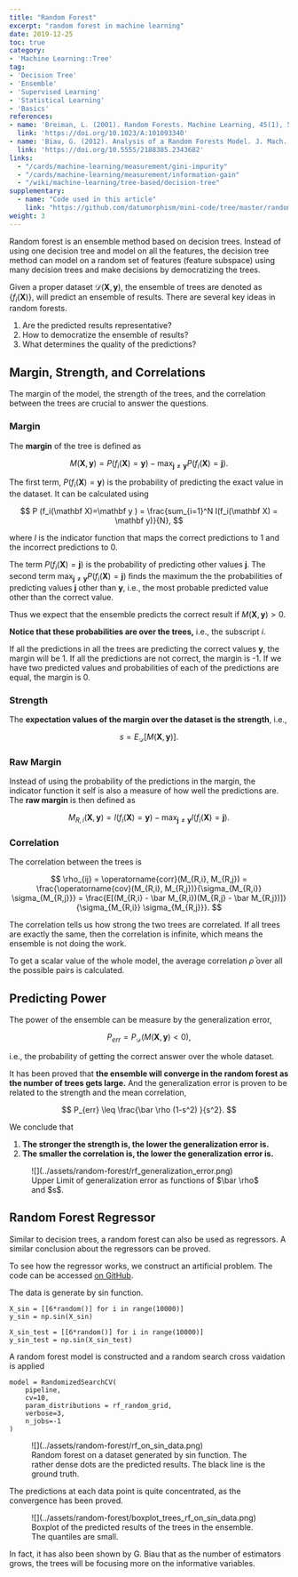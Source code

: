 ```yaml
---
title: "Random Forest"
excerpt: "random forest in machine learning"
date: 2019-12-25
toc: true
category:
- 'Machine Learning::Tree'
tag:
- 'Decision Tree'
- 'Ensemble'
- 'Supervised Learning'
- 'Statistical Learning'
- 'Basics'
references:
- name: 'Breiman, L. (2001). Random Forests. Machine Learning, 45(1), 5–32.'
  link: 'https://doi.org/10.1023/A:101093340'
- name: 'Biau, G. (2012). Analysis of a Random Forests Model. J. Mach. Learn. Res., 13, 1063–1095.'
  link: 'https://doi.org/10.5555/2188385.2343682'
links:
  - "/cards/machine-learning/measurement/gini-impurity"
  - "/cards/machine-learning/measurement/information-gain"
  - "/wiki/machine-learning/tree-based/decision-tree"
supplementary:
  - name: "Code used in this article"
    link: "https://github.com/datumorphism/mini-code/tree/master/random_forest"
weight: 3
---
```


Random forest is an ensemble method based on decision trees. Instead of using one decision tree and model on all the features, the decision tree method can model on a random set of features (feature subspace) using many decision trees and make decisions by democratizing the trees.

Given a proper dataset $\mathscr D(\mathbf X, \mathbf y)$, the ensemble of trees are denoted as $\{f_i(\mathbf X)\}$, will predict an ensemble of results. There are several key ideas in random forests.

1. Are the predicted results representative?
2. How to democratize the ensemble of results?
3. What determines the quality of the predictions?


## Margin, Strength, and Correlations

The margin of the model, the strength of the trees, and the correlation between the trees are crucial to answer the questions.

### Margin

The **margin** of the tree is defined as

$$
M(\mathbf X, \mathbf y) = P (f_i(\mathbf X)=\mathbf y ) - \operatorname{max}_{\mathbf j\neq \mathbf y} P ( f_i(\mathbf X) = \mathbf j ).
$$

The first term, $P (f_i(\mathbf X)=\mathbf y )$ is the probability of predicting the exact value in the dataset. It can be calculated using

$$
P (f_i(\mathbf X)=\mathbf y ) = \frac{sum_{i=1}^N I(f_i(\mathbf X) = \mathbf y)}{N},
$$

where $I$ is the indicator function that maps the correct predictions to 1 and the incorrect predictions to 0.

The term $P ( f_i(\mathbf X) = \mathbf j )$ is the probability of predicting other values $\mathbf j$. The second term $\operatorname{max}_{\mathbf j\neq \mathbf y} P ( f_i(\mathbf X) = \mathbf j )$ finds the maximum the the probabilities of predicting values $\mathbf j$ other than $\mathbf y$, i.e., the most probable predicted value other than the correct value.

Thus we expect that the ensemble predicts the correct result if $M(\mathbf X, \mathbf y)>0$.

**Notice that these probabilities are over the trees,** i.e., the subscript $i$.

If all the predictions in all the trees are predicting the correct values $\mathbf y$, the margin will be 1. If all the predictions are not correct, the margin is -1. If we have two predicted values and probabilities of each of the predictions are equal, the margin is 0.

### Strength

The **expectation values of the margin over the dataset is the strength**, i.e.,

$$
s = E_{\mathscr D}[M(\mathbf X, \mathbf y)].
$$

### Raw Margin

Instead of using the probability of the predictions in the margin, the indicator function it self is also a measure of how well the predictions are. The **raw margin** is then defined as

$$
M_{R,i}(\mathbf X, \mathbf y) = I (f_i(\mathbf X)=\mathbf y ) - \operatorname{max}_{\mathbf j\neq \mathbf y} I ( f_i(\mathbf X) = \mathbf j ).
$$


### Correlation

The correlation between the trees is

$$
\rho_{ij} = \operatorname{corr}(M_{R,i}, M_{R,j}) = \frac{\operatorname{cov}(M_{R,i}, M_{R,j})}{\sigma_{M_{R,i}} \sigma_{M_{R,j}}}  = \frac{E[(M_{R,i} - \bar M_{R,i})(M_{R,j} - \bar M_{R,j})]}{\sigma_{M_{R,i}} \sigma_{M_{R,j}}}.
$$

The correlation tells us how strong the two trees are correlated. If all trees are exactly the same, then the correlation is infinite, which means the ensemble is not doing the work.

To get a scalar value of the whole model, the average correlation $\bar \rho$ over all the possible pairs is calculated.


## Predicting Power

The power of the ensemble can be measure by the generalization error,

$$
P_{err} = P_{\mathscr D}(M(\mathbf X, \mathbf y)< 0),
$$

i.e., the probability of getting the correct answer over the whole dataset.

It has been proved that **the ensemble will converge in the random forest as the number of trees gets large.** And the generalization error is proven to be related to the strength and the mean correlation,

$$
P_{err} \leq \frac{\bar \rho (1-s^2) }{s^2}.
$$

We conclude that

1. **The stronger the strength is, the lower the generalization error is.**
2. **The smaller the correlation is, the lower the generalization error is.**


<figure markdown="1">
![](../assets/random-forest/rf_generalization_error.png)
<figcaption markdown="1">
Upper Limit of generalization error as functions of $\bar \rho$ and $s$.
</figcaption>
</figure>




## Random Forest Regressor

Similar to decision trees, a random forest can also be used as regressors. A similar conclusion about the regressors can be proved.

To see how the regressor works, we construct an artificial problem. The code can be accessed [on GitHub](https://github.com/datumorphism/mini-code/blob/master/random_forest/random_forest_benchmark.ipynb).

The data is generate by sin function.

```
X_sin = [[6*random()] for i in range(10000)]
y_sin = np.sin(X_sin)

X_sin_test = [[6*random()] for i in range(10000)]
y_sin_test = np.sin(X_sin_test)
```

A random forest model is constructed and a random search cross vaidation is applied

```
model = RandomizedSearchCV(
    pipeline,
    cv=10,
    param_distributions = rf_random_grid,
    verbose=3,
    n_jobs=-1
)
```



<figure markdown="1">
![](../assets/random-forest/rf_on_sin_data.png)
<figcaption markdown="1">
Random forest on a dataset generated by sin function. The rather dense dots are the predicted results. The black line is the ground truth.
</figcaption>
</figure>

The predictions at each data point is quite concentrated, as the convergence has been proved.

<figure markdown="1">
![](../assets/random-forest/boxplot_trees_rf_on_sin_data.png)
<figcaption markdown="1">
Boxplot of the predicted results of the trees in the ensemble. The quantiles are small.
</figcaption>
</figure>

In fact, it has also been shown by G. Biau that as the number of estimators grows, the trees will be focusing more on the informative variables.